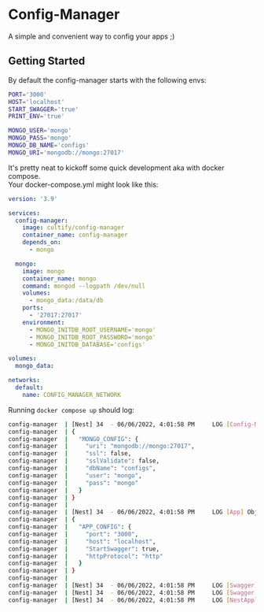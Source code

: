 # Config-Manager

A simple and convenient way to config your apps ;)

## Getting Started

By default the config-manager starts with the following envs:

```bash
PORT='3000'
HOST='localhost'
START_SWAGGER='true'
PRINT_ENV='true'

MONGO_USER='mongo'
MONGO_PASS='mongo'
MONGO_DB_NAME='configs'
MONGO_URI='mongodb://mongo:27017'
```

It's pretty neat to kickoff some quick development aka with docker compose.  
Your docker-compose.yml might look like this:

```yml
version: '3.9'

services:
  config-manager:
    image: cultify/config-manager
    container_name: config-manager
    depends_on:
      - mongo

  mongo:
    image: mongo
    container_name: mongo
    command: mongod --logpath /dev/null
    volumes:
      - mongo_data:/data/db
    ports:
      - '27017:27017'
    environment:
      - MONGO_INITDB_ROOT_USERNAME='mongo'
      - MONGO_INITDB_ROOT_PASSWORD='mongo'
      - MONGO_INITDB_DATABASE='configs'

volumes:
  mongo_data:

networks:
  default:
    name: CONFIG_MANAGER_NETWORK
```

Running `docker compose up` should log:

```bash
config-manager  | [Nest] 34  - 06/06/2022, 4:01:58 PM     LOG [Config-Manager] Object:
config-manager  | {
config-manager  |   "MONGO_CONFIG": {
config-manager  |     "uri": "mongodb://mongo:27017",
config-manager  |     "ssl": false,
config-manager  |     "sslValidate": false,
config-manager  |     "dbName": "configs",
config-manager  |     "user": "mongo",
config-manager  |     "pass": "mongo"
config-manager  |   }
config-manager  | }
config-manager  | 
config-manager  | [Nest] 34  - 06/06/2022, 4:01:58 PM     LOG [App] Object:
config-manager  | {
config-manager  |   "APP_CONFIG": {
config-manager  |     "port": "3000",
config-manager  |     "host": "localhost",
config-manager  |     "StartSwagger": true,
config-manager  |     "httpProtocol": "http"
config-manager  |   }
config-manager  | }
config-manager  | 
config-manager  | [Nest] 34  - 06/06/2022, 4:01:58 PM     LOG [Swagger] (docker:local) => http://localhost:3000/api-docs-json
config-manager  | [Nest] 34  - 06/06/2022, 4:01:58 PM     LOG [Swagger] (docker:local) => http://localhost:3000/api-docs
config-manager  | [Nest] 34  - 06/06/2022, 4:01:58 PM     LOG [NestApplication] Nest application successfully started +1ms
```
